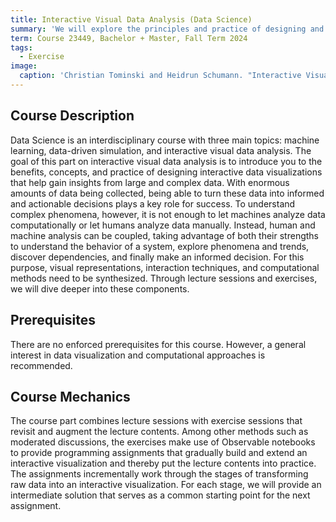 ```yaml
---
title: Interactive Visual Data Analysis (Data Science)
summary: 'We will explore the principles and practice of designing and using interactive visualizations to answer questions or make decisions with data.'
term: Course 23449, Bachelor + Master, Fall Term 2024
tags:
  - Exercise
image:
  caption: 'Christian Tominski and Heidrun Schumann. "Interactive Visual Data Analysis". AK Peters Visualization Series, CRC Press, 2020.'
---
```


## Course Description

Data Science is an interdisciplinary course with three main topics: machine learning, data-driven simulation, and interactive visual data analysis.
The goal of this part on interactive visual data analysis is to introduce you to the benefits, concepts, and practice of designing interactive data visualizations that help gain insights from large and complex data.
With enormous amounts of data being collected, being able to turn these data into informed and actionable decisions plays a key role for success. 
To understand complex phenomena, however, it is not enough to let machines analyze data computationally or let humans analyze data manually.
Instead, human and machine analysis can be coupled, taking advantage of both their strengths to understand the behavior of a system, explore phenomena and trends, discover dependencies, and finally make an informed decision.
For this purpose, visual representations, interaction techniques, and computational methods need to be synthesized.
Through lecture sessions and exercises, we will dive deeper into these components.

## Prerequisites

There are no enforced prerequisites for this course.
However, a general interest in data visualization and computational approaches is recommended.

## Course Mechanics

The course part combines lecture sessions with exercise sessions that revisit and augment the lecture contents.
Among other methods such as moderated discussions, the exercises make use of Observable notebooks to provide programming assignments that gradually build and extend an interactive visualization and thereby put the lecture contents into practice.
The assignments incrementally work through the stages of transforming raw data into an interactive visualization.
For each stage, we will provide an intermediate solution that serves as a common starting point for the next assignment.